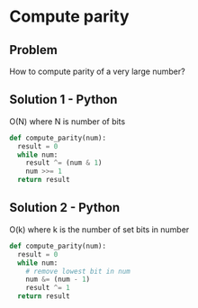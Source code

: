 # Compute parity

## Problem
How to compute parity of a very large number?

## Solution 1 - Python
O(N) where N is number of bits
```python
def compute_parity(num):
  result = 0
  while num:
    result ^= (num & 1)
    num >>= 1
  return result
```

## Solution 2 - Python
O(k) where k is the number of set bits in number
```python
def compute_parity(num):
  result = 0
  while num:
    # remove lowest bit in num
    num &= (num - 1)
    result ^= 1
  return result
```